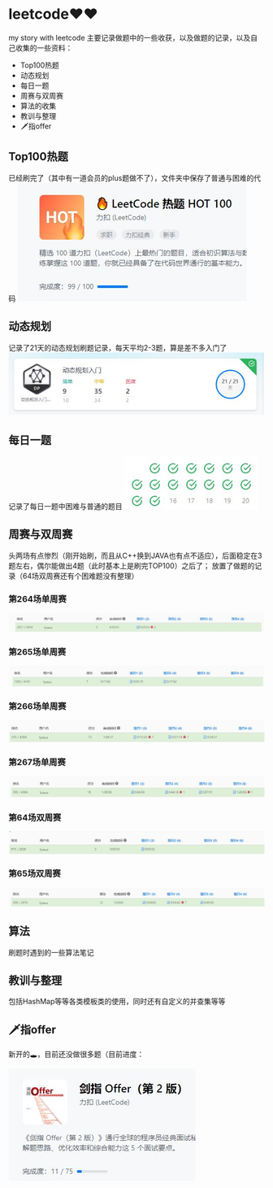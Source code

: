 # leetcode❤❤
my story with leetcode
主要记录做题中的一些收获，以及做题的记录，以及自己收集的一些资料：

- Top100热题
- 动态规划
- 每日一题
- 周赛与双周赛
- 算法的收集
- 教训与整理
- 🗡指offer

## Top100热题

已经刷完了（其中有一道会员的plus题做不了），文件夹中保存了普通与困难的代码
![](others/image/top100.jpg)

## 动态规划

记录了21天的动态规划刷题记录，每天平均2-3题，算是差不多入门了
![](others/image/动态规划.jpg)

## 每日一题

记录了每日一题中困难与普通的题目
![](others/image/每日一题.jpg)

## 周赛与双周赛

头两场有点惨烈（刚开始刷，而且从C++换到JAVA也有点不适应），后面稳定在3题左右，偶尔能做出4题（此时基本上是刷完TOP100）之后了；
放置了做题的记录（64场双周赛还有个困难题没有整理）

### 第264场单周赛
![](others/image/contest264.jpg)

### 第265场单周赛
![](others/image/contest265.jpg)

### 第266场单周赛
![](others/image/contest266.jpg)

### 第267场单周赛
![](others/image/contest267.jpg)

### 第64场双周赛
![](others/image/contestBi64.jpg)

### 第65场双周赛
![](others/image/contestBi65.jpg)

## 算法

刷题时遇到的一些算法笔记

## 教训与整理

包括HashMap等等各类模板类的使用，同时还有自定义的并查集等等

## 🗡指offer

新开的🕳，目前还没做很多题（目前进度：

![](others/image/offer2.jpg)

